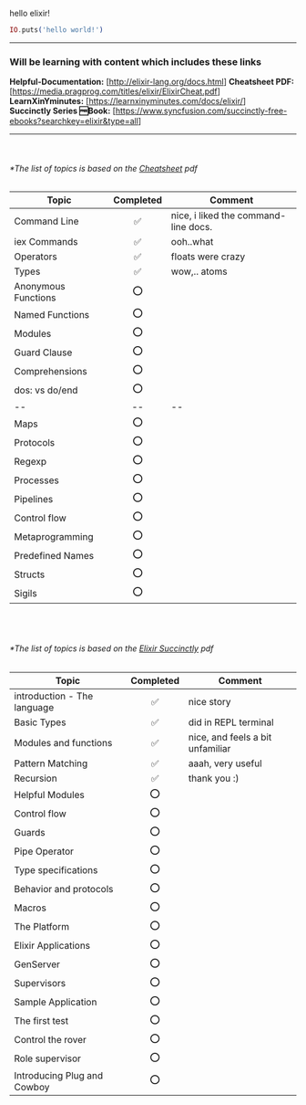 hello elixir!

```elixir
IO.puts('hello world!')
```

---

### Will be learning with content which includes these links

**Helpful-Documentation:** [<http://elixir-lang.org/docs.html>]
**Cheatsheet PDF:** [<https://media.pragprog.com/titles/elixir/ElixirCheat.pdf>]  
**LearnXinYminutes:** [<https://learnxinyminutes.com/docs/elixir/>]  
**Succinctly Series 🆓Book:** [<https://www.syncfusion.com/succinctly-free-ebooks?searchkey=elixir&type=all>]  

---

<br/>

###### *The list of topics is based on the [Cheatsheet](https://media.pragprog.com/titles/elixir/ElixirCheat.pdf) pdf

|Topic | Completed | Comment|
|---|:---:|---|
|Command Line|✅ |nice, i liked the command-line docs. |
|iex Commands |✅ |ooh..what  |
|Operators |✅ |floats were crazy |
|Types |✅ |wow,.. atoms |
|Anonymous Functions |⭕ | |
|Named Functions |⭕ | |
|Modules |⭕ | |
|Guard Clause |⭕ | |
|Comprehensions |⭕ | |
|dos: vs do/end |⭕ | |
| -- | -- | -- |
|Maps |⭕ | |
|Protocols |⭕ | |
|Regexp |⭕ | |
|Processes |⭕ | |
|Pipelines |⭕ | |
|Control flow |⭕ | |
|Metaprogramming |⭕| |
|Predefined Names |⭕ | |
|Structs |⭕ | |
|Sigils |⭕ | |

<br/>
<br/>

###### *The list of topics is based on the [Elixir Succinctly](https://www.syncfusion.com/succinctly-free-ebooks?searchkey=elixir&type=all) pdf

|Topic | Completed | Comment|
|---|:---:|---|
|introduction - The language |✅ | nice story |
|Basic Types |✅ | did in REPL terminal |
|Modules and functions |✅ | nice, and feels a bit unfamiliar |
|Pattern Matching |✅ | aaah, very useful |
|Recursion |✅ | thank you \:\) |
|Helpful Modules |⭕ | |
|Control flow |⭕ | |
|Guards |⭕ | |
|Pipe Operator |⭕ | |
|Type specifications |⭕ | |
|Behavior and protocols |⭕ | |
|Macros |⭕ | |
|The Platform |⭕ | |
|Elixir Applications |⭕ | |
|GenServer |⭕ | |
|Supervisors |⭕ | |
|Sample Application |⭕ | |
|The first test |⭕ | |
|Control the rover |⭕ | |
|Role supervisor |⭕ | |
|Introducing Plug and Cowboy |⭕ | |
